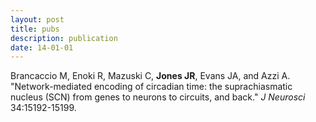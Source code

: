 ```yaml
---
layout: post
title: pubs
description: publication
date: 14-01-01
---
```


Brancaccio M, Enoki R, Mazuski C, <b>Jones JR</b>, Evans JA, and Azzi A. "Network-mediated encoding of circadian time: the suprachiasmatic nucleus (SCN) from genes to neurons to circuits, and back." <i>J Neurosci</i> 34:15192-15199.
